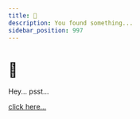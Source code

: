 ```yaml
---
title: 👀
description: You found something...
sidebar_position: 997
---
```


# 👀

Hey... psst... 

[click here...](/docs/mods/modpages/psst2) 